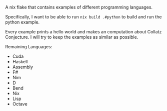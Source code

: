 A nix flake that contains examples of different programming languages.

Specifically, I want to be able to run `nix build .#python` to build and run the python example.

Every example prints a hello world and makes an computation about Collatz Conjecture. I will try to keep the examples as similar as possible.

Remaining Languages:
- Cuda
- Haskell
- Assembly
- F#
- Nim
- D
- Bend
- Nix
- Lisp
- Octave


